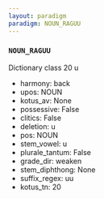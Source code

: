 ```yaml
---
layout: paradigm
paradigm: NOUN_RAGUU
---
```

### ` NOUN_RAGUU `

Dictionary class 20 u
* harmony: back
* upos: NOUN
* kotus_av: None
* possessive: False
* clitics: False
* deletion: u
* pos: NOUN
* stem_vowel: u
* plurale_tantum: False
* grade_dir: weaken
* stem_diphthong: None
* suffix_regex: uu
* kotus_tn: 20
